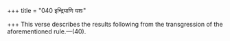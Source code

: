 +++
title = "040 इन्द्रियाणि यशः"

+++
This verse describes the results following from the transgression of the
aforementioned rule.—(40).


